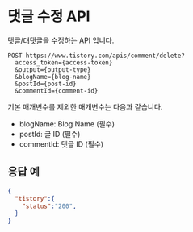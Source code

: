 # 댓글 수정 API

댓글/대댓글을 수정하는 API 입니다.

```
POST https://www.tistory.com/apis/comment/delete?
  access_token={access-token}
  &output={output-type}
  &blogName={blog-name}
  &postId={post-id}
  &commentId={comment-id}
```

기본 매개변수를 제외한 매개변수는 다음과 같습니다.

- blogName: Blog Name (필수)
- postId: 글 ID (필수)
- commentId: 댓글 ID (필수)

## 응답 예
```json
{
  "tistory":{
    "status":"200",
  }
}
```
